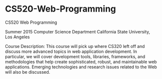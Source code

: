 # CS520-Web-Programming

CS520 Web Programming

Summer 2015
Computer Science Department
California State University, Los Angeles

Course Description:	This course will pick up where CS320 left off and discuss more advanced topics in web application development. In particular, we will cover development tools, libraries, frameworks, and methodologies that help create sophisticated, robust, and maintainable web applications. Emerging technologies and research issues related to the Web will also be discussed. 
